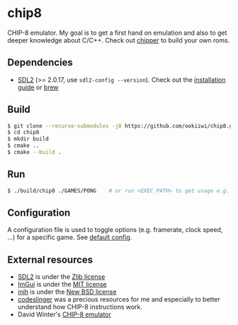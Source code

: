 # chip8

CHIP-8 emulator. My goal is to get a first hand on emulation and also to get deeper knowledge about C/C++.
Check out [chipper](./CHIPPER/CHIPPER.DOC) to build your own roms.

## Dependencies

- [SDL2](https://www.libsdl.org/) (>= 2.0.17, use `sdl2-config --version`). Check out the [installation guide](https://wiki.libsdl.org/SDL2/Installation) or [brew](https://formulae.brew.sh/formula/sdl2#default)

## Build

```sh
$ git clone --recurse-submodules -j8 https://github.com/ookiiwi/chip8.git
$ cd chip8
$ mkdir build
$ cmake ..
$ cmake --build .
```

## Run

```sh
$ ./build/chip8 ./GAMES/PONG    # or run <EXEC_PATH> to get usage e.g. ./chip8
```

## Configuration

A configuration file is used to toggle options (e.g. framerate, clock speed, ...) for a specific game. See [default config](./GAMES/config.cfg).

## External resources

- [SDL2](https://www.libsdl.org/) is under the [Zlib license](https://github.com/libsdl-org/SDL/blob/main/LICENSE.txt)
- [ImGui](https://github.com/ocornut/imgui) is under the [MIT license](https://github.com/ocornut/imgui/blob/master/LICENSE.txt)
- [inih](https://github.com/benhoyt/inih) is under the [New BSD license](https://github.com/benhoyt/inih/blob/master/LICENSE.txt)
- [codeslinger](http://www.codeslinger.co.uk/pages/projects/chip8.html) was a precious resources for me and especially to better understand how CHIP-8 instructions work.
- David Winter's [CHIP-8 emulator](https://www.pong-story.com/chip8/)